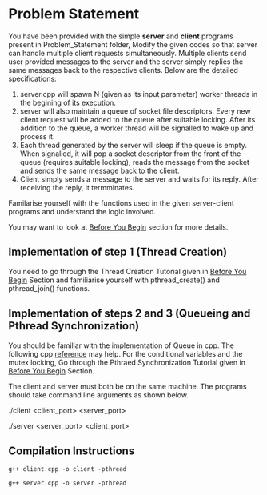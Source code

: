 
# Problem Statement

You have been provided with the simple **server** and **client** programs present in Problem_Statement folder, Modify the given codes so that server can handle multiple client requests simultaneously. Multiple clients send user provided messages to the server and the server simply replies the same messages back to the respective clients. Below are the detailed specifications: 
1. server.cpp will spawn N (given as its input parameter) worker threads in the begining of its execution.
2. server will also maintain a queue of socket file descriptors. Every new client request will be added to the queue after suitable locking. After its addition to the queue, a worker thread will be signalled to wake up and process it.
3. Each thread generated by the server will sleep if the queue is empty. When signalled, it will pop a socket descriptor from the front of the queue (requires suitable locking), reads the message from the socket and sends the same message back to the client.
4. Client simply sends a message to the server and waits for its reply. After receiving the reply, it termminates. 

Familarise yourself with the functions used in the given server-client programs and understand the logic involved.

You may want to look at [Before You Begin](Before_You_Begin/README.md) section for more details.


## Implementation of step 1 (Thread Creation)

You need to go through the Thread Creation Tutorial given in [Before You Begin](../Before_You_Begin/README.md) Section and familiarise yourself with pthread_create() and pthread_join() functions.


## Implementation of steps 2 and 3 (Queueing and Pthread Synchronization)

You should be familiar with the implementation of Queue in cpp. The following cpp [reference](https://www.cplusplus.com/reference/queue/queue/) may help. For the conditional variables and the mutex locking, Go through the Pthraed Synchronization Tutorial given in [Before You Begin](../Before_You_Begin/README.md) Section.


The client and server must both be on the same machine. The programs should take command line arguments as shown below.

./client <client_port> <server_port> <N>

./server <server_port> <client_port>



## Compilation Instructions

```g++ client.cpp -o client -pthread```

```g++ server.cpp -o server -pthread```
